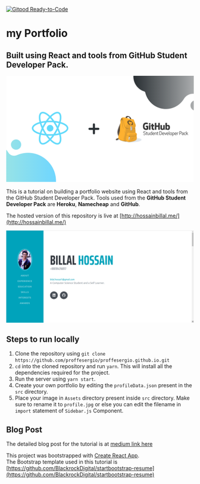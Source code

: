 [![Gitpod Ready-to-Code](https://img.shields.io/badge/Gitpod-Ready--to--Code-blue?logo=gitpod)](https://gitpod.io/#https://github.com/proffesergio/portfolio) 

# my Portfolio
## Built using React and tools from GitHub Student Developer Pack.

![Header Image](./mainimage.png)

This is a tutorial on building a portfolio website using React and tools from the GitHub Student Developer Pack. Tools used from the **GitHub Student Developer Pack** are **Heroku**, **Namecheap** and **GitHub**.  

The hosted version of this repository is live at [http://hossainbillal.me/](http://hossainbillal.me/)

![landing page image](./landing.png)

## Steps to run locally
1. Clone the repository using `git clone https://github.com/proffesergio/proffesergio.github.io.git`
2. `cd` into the cloned repository and run `yarn`. This will install all the dependencies required for the project.
3. Run the server using `yarn start`.
4. Create your own portfolio by editing the `profileData.json` present in the `src` directory.
5. Place your image in `Assets` directory present inside `src` directory. Make sure to rename it to `profile.jpg` or else you can edit the filename in `import` statement of `Sidebar.js` Component.

## Blog Post
The detailed blog post for the tutorial is at [medium link here](https://levelup.gitconnected.com/create-a-portfolio-using-react-and-github-student-developer-pack-955379207855)

This project was bootstrapped with [Create React App](https://github.com/facebook/create-react-app).  
The Bootstrap template used in this tutorial is [https://github.com/BlackrockDigital/startbootstrap-resume](https://github.com/BlackrockDigital/startbootstrap-resume)
